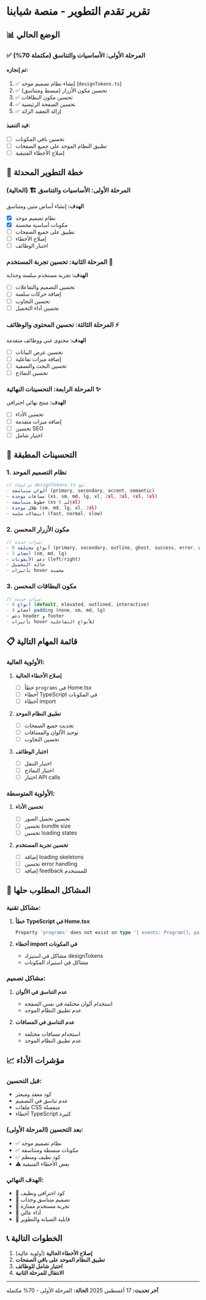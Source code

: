 # تقرير تقدم التطوير - منصة شبابنا

## 📊 **الوضع الحالي**

### ✅ **المرحلة الأولى: الأساسيات والتناسق** (مكتملة 70%)

#### **تم إنجازه:**

1. ✅ إنشاء نظام تصميم موحد (`designTokens.ts`)
2. ✅ تحسين مكون الأزرار (مبسط ومتناسق)
3. ✅ تحسين مكون البطاقات
4. ✅ تحسين الصفحة الرئيسية
5. ✅ إزالة التعقيد الزائد

#### **قيد التنفيذ:**

- [ ] تحسين باقي المكونات
- [ ] تطبيق النظام الموحد على جميع الصفحات
- [ ] إصلاح الأخطاء المتبقية

## 🎯 **خطة التطوير المحدثة**

### **المرحلة الأولى: الأساسيات والتناسق** 🏗️ (الحالية)

**الهدف:** إنشاء أساس متين ومتناسق

- [x] نظام تصميم موحد
- [x] مكونات أساسية محسنة
- [ ] تطبيق على جميع الصفحات
- [ ] إصلاح الأخطاء
- [ ] اختبار الوظائف

### **المرحلة الثانية: تحسين تجربة المستخدم** 🎨

**الهدف:** تجربة مستخدم سلسة وجذابة

- [ ] تحسين التصميم والتفاعلات
- [ ] إضافة حركات سلسة
- [ ] تحسين التجاوب
- [ ] تحسين أداء التحميل

### **المرحلة الثالثة: تحسين المحتوى والوظائف** ⚡

**الهدف:** محتوى غني ووظائف متقدمة

- [ ] تحسين عرض البيانات
- [ ] إضافة ميزات تفاعلية
- [ ] تحسين البحث والتصفية
- [ ] تحسين النماذج

### **المرحلة الرابعة: التحسينات النهائية** ✨

**الهدف:** منتج نهائي احترافي

- [ ] تحسين الأداء
- [ ] إضافة ميزات متقدمة
- [ ] تحسين SEO
- [ ] اختبار شامل

## 🔧 **التحسينات المطبقة**

### **1. نظام التصميم الموحد**

```typescript
// تم إنشاء designTokens.ts مع:
- ألوان متناسقة (primary, secondary, accent, semantic)
- مسافات موحدة (xs, sm, md, lg, xl, 2xl, 3xl, 4xl, 5xl)
- خطوط متناسقة (xs إلى 6xl)
- ظلال موحدة (sm, md, lg, xl, 2xl)
- انتقالات سلسة (fast, normal, slow)
```

### **2. مكون الأزرار المحسن**

```typescript
// ميزات جديدة:
- 8 أنواع مختلفة (primary, secondary, outline, ghost, success, error, warning, info)
- 3 أحجام (sm, md, lg)
- دعم الأيقونات (left/right)
- حالة التحميل
- تأثيرات hover محسنة
```

### **3. مكون البطاقات المحسن**

```typescript
// ميزات جديدة:
- 4 أنواع (default, elevated, outlined, interactive)
- 4 أحجام padding (none, sm, md, lg)
- دعم header و footer
- تأثيرات hover للأنواع التفاعلية
```

## 📋 **قائمة المهام التالية**

### **الأولوية العالية:**

1. **إصلاح الأخطاء الحالية**

   - [ ] خطأ `programs` في Home.tsx
   - [ ] أخطاء TypeScript في المكونات
   - [ ] أخطاء import

2. **تطبيق النظام الموحد**

   - [ ] تحديث جميع الصفحات
   - [ ] توحيد الألوان والمسافات
   - [ ] تحسين التجاوب

3. **اختبار الوظائف**
   - [ ] اختبار التنقل
   - [ ] اختبار النماذج
   - [ ] اختبار API calls

### **الأولوية المتوسطة:**

1. **تحسين الأداء**

   - [ ] تحسين تحميل الصور
   - [ ] تحسين bundle size
   - [ ] تحسين loading states

2. **تحسين تجربة المستخدم**
   - [ ] إضافة loading skeletons
   - [ ] تحسين error handling
   - [ ] إضافة feedback للمستخدم

## 🚨 **المشاكل المطلوب حلها**

### **مشاكل تقنية:**

1. **خطأ TypeScript في Home.tsx**

   ```typescript
   Property 'programs' does not exist on type '{ events: Program[]; pagination: { page: number; limit: number; total: number; totalPages: number; }; }'
   ```

2. **أخطاء import في المكونات**
   - مشاكل في استيراد designTokens
   - مشاكل في استيراد المكونات

### **مشاكل تصميم:**

1. **عدم التناسق في الألوان**

   - استخدام ألوان مختلفة في نفس الصفحة
   - عدم تطبيق النظام الموحد

2. **عدم التناسق في المسافات**
   - استخدام مسافات مختلفة
   - عدم تطبيق النظام الموحد

## 📈 **مؤشرات الأداء**

### **قبل التحسين:**

- كود معقد ومبعثر
- عدم تناسق في التصميم
- ملفات CSS منفصلة
- أخطاء TypeScript كثيرة

### **بعد التحسين (المرحلة الأولى):**

- ✅ نظام تصميم موحد
- ✅ مكونات مبسطة ومتناسقة
- ✅ كود نظيف ومنظم
- ⚠️ بعض الأخطاء المتبقية

### **الهدف النهائي:**

- 🎯 كود احترافي ونظيف
- 🎯 تصميم متناسق وجذاب
- 🎯 تجربة مستخدم ممتازة
- 🎯 أداء عالي
- 🎯 قابلية الصيانة والتطوير

## 📞 **الخطوات التالية**

1. **إصلاح الأخطاء الحالية** (أولوية عالية)
2. **تطبيق النظام الموحد على باقي الصفحات**
3. **اختبار شامل للوظائف**
4. **الانتقال للمرحلة الثانية**

---

**آخر تحديث:** 17 أغسطس 2025
**الحالة:** المرحلة الأولى - 70% مكتملة
